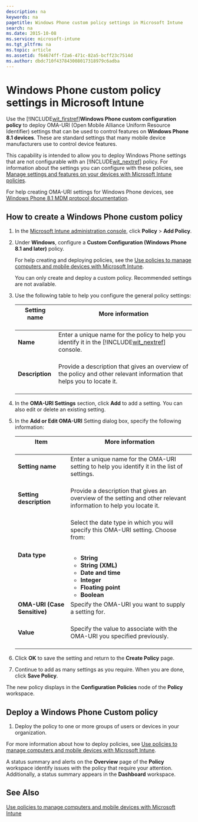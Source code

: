 ```yaml
---
description: na
keywords: na
pagetitle: Windows Phone custom policy settings in Microsoft Intune
search: na
ms.date: 2015-10-08
ms.service: microsoft-intune
ms.tgt_pltfrm: na
ms.topic: article
ms.assetid: f64674ff-f2a6-471c-82a5-bcff23c7514d
ms.author: dbdc710f437843008017318979c6adba
---
```

# Windows Phone custom policy settings in Microsoft Intune
Use the [!INCLUDE[wit_firstref](../Token/wit_firstref_md.md)]**Windows Phone custom configuration policy** to deploy OMA-URI (Open Mobile Alliance Uniform Resource Identifier) settings that can be used to control features on **Windows Phone 8.1 devices**. These are standard settings that many mobile device manufacturers use to control device features.

This capability is intended to allow you to deploy Windows Phone settings that are not configurable with an [!INCLUDE[wit_nextref](../Token/wit_nextref_md.md)] policy. For information about the settings you can configure with these policies, see [Manage settings and features on your devices with Microsoft Intune policies](../Topic/Manage_settings_and_features_on_your_devices_with_Microsoft_Intune_policies.md).

For help creating OMA-URI settings for Windows Phone devices, see [Windows Phone 8.1 MDM protocol documentation](http://technet.microsoft.com/library/dn499787.aspx).

## How to create a Windows Phone custom policy

1. In the [Microsoft Intune administration console](https://manage.microsoft.com), click **Policy** &gt; **Add Policy**.

2. Under **Windows**, configure a **Custom Configuration (Windows Phone 8.1 and later)** policy.

   For help creating and deploying policies, see the [Use policies to manage computers and mobile devices with Microsoft Intune](../Topic/Use_policies_to_manage_computers_and_mobile_devices_with_Microsoft_Intune.md).

   You can only create and deploy a custom policy. Recommended settings are not available.

3. Use the following table to help you configure the general policy settings:

   |Setting name <br /> <br />|More information <br /> <br />|
   |----------------|--------------------|
   |**Name** <br /> <br />|Enter a unique name for the policy to help you identify it in the [!INCLUDE[wit_nextref](../Token/wit_nextref_md.md)] console. <br /> <br />|
   |**Description** <br /> <br />|Provide a description that gives an overview of the policy and other relevant information that helps you to locate it. <br /> <br />|

4. In the **OMA-URI Settings** section, click **Add** to add a setting. You can also edit or delete an existing setting.

5. In the **Add or Edit OMA-URI** Setting dialog box, specify the following information:

   |Item <br /> <br />|More information <br /> <br />|
   |--------|--------------------|
   |**Setting name** <br /> <br />|Enter a unique name for the OMA-URI setting to help you identify it in the list of settings. <br /> <br />|
   |**Setting description** <br /> <br />|Provide a description that gives an overview of the setting and other relevant information to help you locate it. <br /> <br />|
   |**Data type** <br /> <br />|Select the date type in which you will specify this OMA-URI setting. Choose from: <br /> <br /><ul><li>**String** </li><li>**String (XML)** </li><li>**Date and time** </li><li>**Integer** </li><li>**Floating point** </li><li>**Boolean** </li> </ul>|
   |**OMA-URI (Case Sensitive)** <br /> <br />|Specify the OMA-URI you want to supply a setting for. <br /> <br />|
   |**Value** <br /> <br />|Specify the value to associate with the OMA-URI you specified previously. <br /> <br />|

6. Click **OK** to save the setting and return to the **Create Policy** page.

7. Continue to add as many settings as you require. When you are done, click **Save Policy**.

The new policy displays in the **Configuration Policies** node of the **Policy** workspace.

## Deploy a Windows Phone Custom policy

1. Deploy the policy to one or more groups of users or devices in your organization.

For more information about how to deploy policies, see [Use policies to manage computers and mobile devices with Microsoft Intune](../Topic/Use_policies_to_manage_computers_and_mobile_devices_with_Microsoft_Intune.md).

A status summary and alerts on the **Overview** page of the **Policy** workspace identify issues with the policy that require your attention. Additionally, a status summary appears in the **Dashboard** workspace.

## See Also
[Use policies to manage computers and mobile devices with Microsoft Intune](../Topic/Use_policies_to_manage_computers_and_mobile_devices_with_Microsoft_Intune.md)

